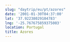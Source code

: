 ```yaml
---
slug: "daytrip/eu/pt/azores"
date: '2001-01-30T04:37:00'
lat: '37.92238029104783'
lng: '-25.767675859375003'
location: Portugal
title: Azores
---
```



